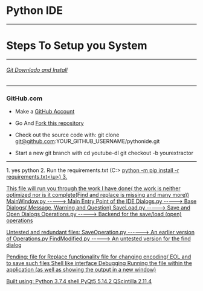 # Python IDE

---

# Steps To Setup you System
---
###### [Git Downlado and Install](https://git-scm.com/downloads 'download & install')

---
### GitHub.com
  * Make a [GitHub Account](https://github.com/join)
  * Go And [Fork this repository](https://github.com/shyamkumaryadav/pythonide/fork "Python IDE")

  * Check out the source code with:
		git clone git@github.com:YOUR_GITHUB_USERNAME/pythonide.git

  * Start a new git branch with
		cd youtube-dl
		git checkout -b yourextractor
---
<p>
	1. yes python
	2. Run the requirements.txt (C:> <u>python -m pip install -r requirements.txt<\u>)
	3. 
<p>

This file will run you through the work I have done( the work is neither optimized nor is it complete(Find and replace is missing and many more))
MainWindow.py -----> Main Entry Point of the IDE
Dialogs.py -----> Base Dialogs( Message, Warning and Question)
SaveLoad.py -----> Save and Open Dialogs
Operations.py -----> Backend for the save/load (open) operations

Untested and redundant files:
SaveOperation.py ------> An earlier version of Operations.py
FindModified.py -----> An untested version for the find dialog

Pending:
file for Replace functionality
file for changing encoding/ EOL and to save such files
Shell like interface
Debugging
Running the file within the application (as well as showing the output in a new window)

Built using:
Python 3.7.4 shell
PyQt5 5.14.2
QScintilla 2.11.4